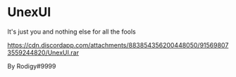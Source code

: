 # UnexUI
It's just you and nothing else for all the fools

https://cdn.discordapp.com/attachments/883854356200448050/915698073559244820/UnexUI.rar

By Rodigy#9999
